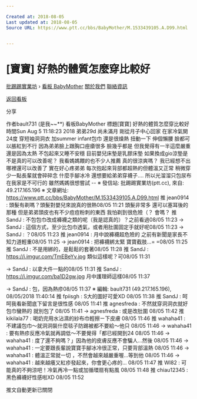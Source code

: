 ```yaml
---

Created at: 2018-08-05
Last updated at: 2018-08-05
Source URL: https://www.ptt.cc/bbs/BabyMother/M.1533439105.A.D99.html


---
```


# [寶寶] 好熱的體質怎麼穿比較好


[批踢踢實業坊](https://www.ptt.cc/bbs/) › [看板 BabyMother](https://www.ptt.cc/bbs/BabyMother/index.html) [關於我們](https://www.ptt.cc/about.html) [聯絡資訊](https://www.ptt.cc/contact.html)

[返回看板](https://www.ptt.cc/bbs/BabyMother/index.html)

分享

作者bault731 (是我~~\*\*)
看板BabyMother
標題\[寶寶\] 好熱的體質怎麼穿比較好
時間Sun Aug 5 11:18:23 2018
弟弟29d 尚未滿月 剛從月子中心回家 在家冷氣開24度 穿短袖洞洞衣 加summer infant包巾 還是很燥熱 扭動一下 伸個懶腰 臉都可以脹紅到不行 因為弟弟臉上跟胸口痤瘡很多 臉幾乎都是 但我覺得有一半這麼嚴重還是因為太熱 不包起來又睡不安穩 目前嬰兒床墊是乳膠床墊 如果換成gio涼墊是不是真的可以改善呢？ 我看媽媽餵的也不少人推薦 真的很涼爽嗎？ 我已經想不出哪裡還可以改善了 實在好心疼弟弟 每次抱起來背部都超熱的但體溫又正常 稍微穿少一點長輩就會碎碎念 什麼手腳冰冷 還想要給弟弟穿襪子.... 所以光溜溜只包尿布在我家是不可行的 雖然媽媽很想嘗試 -- ※ 發信站: 批踢踢實業坊(ptt.cc), 來自: 49.217.165.196 ※ 文章網址: <https://www.ptt.cc/bbs/BabyMother/M.1533439105.A.D99.html>
推 jean0914 : 頭髮有剃嗎？頭髮對嬰兒來說真的很熱08/05 11:21
頭髮非常多 還可以塞耳後的那種 但是弟弟頭皮也有不少痘痘粉刺的東西 我怕剃到很危險（？ 會嗎？
推 SandJ : 不包包巾改成褲襪之類的呢（我是認真的）？之前看過08/05 11:23
→ SandJ : 這個方式，至少比包巾透氣，或者用肚圍固定手就好呢08/05 11:23
→ SandJ : ？08/05 11:23
推 jean0914 : 月中說褲襪超危險的 之前有新聞是家長不知力道輕重08/05 11:25
→ jean0914 : 把褲襪綁太緊 寶寶截肢...= =08/05 11:25
推 SandJ : 不是用綁的，是鬆鬆的套著08/05 11:28
推 SandJ : <https://i.imgur.com/TmEBeYv.jpg> 類似這樣呢？可08/05 11:31

→ SandJ : 以拿大件一點的08/05 11:31
推 SandJ : <https://i.imgur.com/ba1D2gw.jpg> 月中護理師這樣08/05 11:37

→ SandJ : 包，因為熱疹08/05 11:37
※ 編輯: bault731 (49.217.165.196), 08/05/2018 11:40:14
推 fpiisgh : S大的圖好可愛XD 08/05 11:38
推 SandJ : 呵呵我看新聞底下留言是很性感 08/05 11:41
推 agnesfreda : 不然就穿洞洞衣就好 包巾蠻熱的 就別包了 08/05 11:41
→ agnesfreda : 或是改肚圍 08/05 11:42
推 kikilala77 : 喝奶完用水沾濕的紗布巾輕擦ㄧ下皮膚 08/05 11:46
推 wahaha41 : 不建議包巾～就洞洞裝什麼毯子防踢被都不要給～他只 08/05 11:46
→ wahaha41 : 要有熱疹反應冷氣就再調低～不要覺得「都已經開到24 08/05 11:46
→ wahaha41 : 度了還不夠嗎？」因為他的皮膚反應不會騙人...然後 08/05 11:46
→ wahaha41 : 一定要跟長輩說寶寶手腳冰冷很正常，只要背部溫熱 08/05 11:46
→ wahaha41 : 體溫正常就一切 ，不然會越來越嚴重喔...等到他 08/05 11:46
→ wahaha41 : 越來越癢又紅疹發起來，你會更心疼的... 08/05 11:47
推 WI82 : 可能真的不夠涼吧！冷氣再冷一點或加循環扇有點風 08/05 11:48
推 chiau12345 : 黑色褲襪好性感啦XD 08/05 11:52

推文自動更新已關閉

